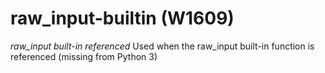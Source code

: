# raw_input-builtin (W1609)

*raw\_input built-in referenced* Used when the raw\_input built-in
function is referenced (missing from Python 3)
